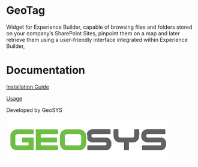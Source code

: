
# GeoTag

Widget for Experience Builder, capable of browsing files and folders stored on your company’s SharePoint Sites, pinpoint them on a map and later retrieve them using a user-friendly interface integrated within Experience Builder,



# Documentation

[Installation Guide](Documentation/GeoTagInstallation-Manual.pdf)

[Usage](Documentation/GeoTagUsage-Manual.pdf)


Developed by GeoSYS

![Logo](/src/assets/images/geosys.png)